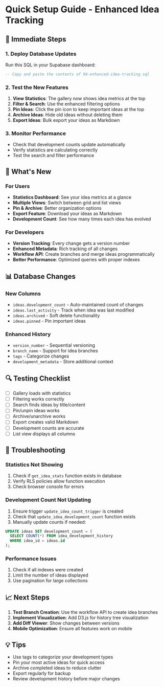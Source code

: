 # Quick Setup Guide - Enhanced Idea Tracking

## 🚀 Immediate Steps

### 1. Deploy Database Updates

Run this SQL in your Supabase dashboard:

```sql
-- Copy and paste the contents of 04-enhanced-idea-tracking.sql
```

### 2. Test the New Features

1. **View Statistics**: The gallery now shows idea metrics at the top
2. **Filter & Search**: Use the enhanced filtering options
3. **Pin Ideas**: Click the pin icon to keep important ideas at the top
4. **Archive Ideas**: Hide old ideas without deleting them
5. **Export Ideas**: Bulk export your ideas as Markdown

### 3. Monitor Performance

- Check that development counts update automatically
- Verify statistics are calculating correctly
- Test the search and filter performance

## 🎯 What's New

### For Users

- **Statistics Dashboard**: See your idea metrics at a glance
- **Multiple Views**: Switch between grid and list views
- **Pin & Archive**: Better organization options
- **Export Feature**: Download your ideas as Markdown
- **Development Count**: See how many times each idea has evolved

### For Developers

- **Version Tracking**: Every change gets a version number
- **Enhanced Metadata**: Rich tracking of all changes
- **Workflow API**: Create branches and merge ideas programmatically
- **Better Performance**: Optimized queries with proper indexes

## 📊 Database Changes

### New Columns

- `ideas.development_count` - Auto-maintained count of changes
- `ideas.last_activity` - Track when idea was last modified
- `ideas.archived` - Soft delete functionality
- `ideas.pinned` - Pin important ideas

### Enhanced History

- `version_number` - Sequential versioning
- `branch_name` - Support for idea branches
- `tags` - Categorize changes
- `development_metadata` - Store additional context

## 🔍 Testing Checklist

- [ ] Gallery loads with statistics
- [ ] Filtering works correctly
- [ ] Search finds ideas by title/content
- [ ] Pin/unpin ideas works
- [ ] Archive/unarchive works
- [ ] Export creates valid Markdown
- [ ] Development counts are accurate
- [ ] List view displays all columns

## 🐛 Troubleshooting

### Statistics Not Showing

1. Check if `get_idea_stats` function exists in database
2. Verify RLS policies allow function execution
3. Check browser console for errors

### Development Count Not Updating

1. Ensure trigger `update_idea_count_trigger` is created
2. Check that `update_idea_development_count` function exists
3. Manually update counts if needed:

```sql
UPDATE ideas SET development_count = (
  SELECT COUNT(*) FROM idea_development_history
  WHERE idea_id = ideas.id
);
```

### Performance Issues

1. Check if all indexes were created
2. Limit the number of ideas displayed
3. Use pagination for large collections

## 📈 Next Steps

1. **Test Branch Creation**: Use the workflow API to create idea branches
2. **Implement Visualization**: Add D3.js for history tree visualization
3. **Add Diff Viewer**: Show changes between versions
4. **Mobile Optimization**: Ensure all features work on mobile

## 💡 Tips

- Use tags to categorize your development types
- Pin your most active ideas for quick access
- Archive completed ideas to reduce clutter
- Export regularly for backup
- Review development history before major changes
